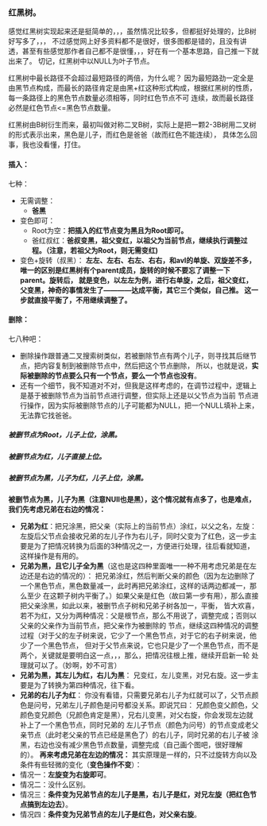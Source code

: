 ### 红黑树。
感觉红黑树实现起来还是挺简单的，，，虽然情况比较多，但都挺好处理的，比B树好写多了，，，
不过感觉网上好多资料都不是很好，很多图都是错的，且没有讲透，甚至有些感觉那作者自己都不是很懂，，，好在有一个基本思路，自己推一下就出来了。
切记，红黑树中以NULL为叶子节点。

红黑树中最长路径不会超过最短路径的两倍，为什么呢？
因为最短路劲一定全是由黑节点构成，而最长的路径肯定是由黑+红这种形式构成，根据红黑树的性质，每一条路径上的黑色节点数量必须相等，同时红色节点不可
连续，故而最长路径必然是红色节点<=黑色节点数量。

红黑树由B树衍生而来，最初叫做对称二叉B树，实际上是把一颗2-3B树用二叉树的形式表示出来，黑色是儿子，而红色是爸爸（故而红色不能连续），
具体怎么回事，我也没看懂，打住。

#### 插入：
七种：
+ 无需调整：
   + **爸黑**
+ 变色即可：
   + Root为空：**把插入的红节点变为黑且为Root即可。**
   + 爸红叔红：**爸叔变黑，祖父变红，以祖父为当前节点，继续执行调整过程。（注意，若祖父为Root，则无需变红)**
+ 变色+旋转（叔黑）：
   **左左、左右、右左、右右，和avl的单旋、双旋差不多，唯一的区别是红黑树有个parent成员，旋转的时候不要忘了调整一下parent。旋转后，
   就是变色，以左左为例，进行右单旋，之后，祖父变红，父变黑，神奇的事情发生了————达成平衡，其它三个类似，自己推。
   这一步就直接平衡了，不用继续调整了。**
         
#### 删除：
七八种吧：
+ 删除操作跟普通二叉搜索树类似，若被删除节点有两个儿子，则寻找其后继节点，把内容复制到被删除节点中，然后把这个节点删除，
所以，也就是说，**实际被删除的节点要么只有一个节点，要么一个节点也没有**。
+ 还有一个细节，我不知道对不对，但我是这样考虑的，在调节过程中，逻辑上是基于被删除节点为当前节点进行调整，但实际上还是以父节点为当前
  节点进行操作，因为实际被删除节点的儿子可能都为NULL，把一个NULL填补上来，无法靠它找爸爸。
 ##### 被删节点为Root，儿子上位，涂黑。
 ##### 被删节点为红，儿子直接上位。
 ##### 被删节点为黑，儿子为红，儿子上位，涂黑。
       
  **被删节点为黑，儿子为黑（注意NUll也是黑），这个情况就有点多了，也是难点，我们先考虑兄弟在右边的情况：**
 + **兄弟为红**：把兄涂黑，把父亲（实际上的当前节点）涂红，以父之名，左旋：左旋后父节点会接收兄弟的左儿子作为右儿子，同时父变为了红色，这一步主要是为了把情况转换为后面的3种情况之一，方便进行处理，往后看就知道，这样操作是有用的。
 + **兄弟为黑，且它儿子全为黑**（这也是这四种里面唯一一种不用考虑兄弟是在左边还是右边的情况的）：
    把兄弟涂红，然后判断父亲的颜色（因为左边删除了一个黑色节点，黑色数量减一，此时再把兄弟涂红，这样的话两边都减一，那么至少
    在这颗子树内平衡了。）如果父亲是红色（故曰第一步有用），那么直接把父亲涂黑，如此以来，被删节点子树和兄弟子树各加一，平衡，
    皆大欢喜，若不为红，又分为两种情况：父是根节点，那么不用说了，调整完成；否则以父亲的父亲作为当前节点，把父亲作为被删除的
    节点，继续这四种情况的调整过程（对于父的左子树来说，它少了一个黑色节点，对于它的右子树来说，他少了一个黑色节点，
    但对于父节点来说，它也只是少了一个黑色节点，而不是两个，关键就是要明白这一点，，，那么，把情况往根上推，继续开启新一轮
    处理就可以了。（妙啊，妙不可言）
 + **兄弟为黑，其左儿为红，右儿为黑**：
     兄变红，左儿变黑，对兄右旋。这一步主要是为了转换为第四种情况，往下看。
 + **兄弟的右儿子为红**：
     你没有看错，只需要兄弟右儿子为红就可以了，父节点颜色是问号，兄弟左儿子颜色是问号都没关系。即说咒曰：
     兄颜色变父颜色，父颜色变兄颜色（兄颜色肯定是黑），兄右儿变黑，对父右旋，你会发现左边就补上了一个黑色节点，同时兄弟的
     左儿子节点（颜色为问号）的节点变成老父亲节点（此时老父亲的节点已经是黑色了）的右儿子，同时兄弟的右儿子被
     涂黑，右边也没有减少黑色节点数量，调整完成（自己画个图吧，很好理解的）。
 **再来考虑兄弟在左边的情况：**
     其实原理是一样的，只不过旋转方向以及条件有些轻微的变化（**变色操作不变**）：
 + 情况一：**左旋变为右旋即可**。
 + 情况二：没什么区别。
 + 情况三：**条件变为兄弟节点的左儿子是黑，右儿子是红，对兄左旋（把红色节点搞到左边去）**。
 + 情况四：**条件变为兄弟节点的左儿子是红色，对父亲右旋**。
                
                
                
                

